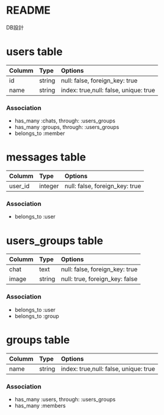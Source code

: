 # README



DB設計

# users table
|Columm|Type|Options|
| :------------- | :------------- |:------------- |
|id|string|null: false, foreign_key: true|
|name|string|index: true,null: false, unique: true|




### Association
- has_many :chats, through: :users_groups
- has_many :groups, through: :users_groups
- belongs_to :member

# messages table

|Columm|Type|Options|
| :------------- | :------------- |:------------- |
|user_id|integer|null: false, foreign_key: true|


### Association
- belongs_to :user



# users_groups table
|Columm|Type|Options|
| :------------- | :------------- |:------------- |
|chat|text|null: false, foreign_key: true|
|image|string|null: true, foreign_key: false|



### Association
- belongs_to :user
- belongs_to :group

# groups table
|Columm|Type|Options|
| :------------- | :------------- |:------------- |
|name|string|index: true,null: false, unique: true|

### Association
- has_many :users, through: :users_groups
- has_many :members
